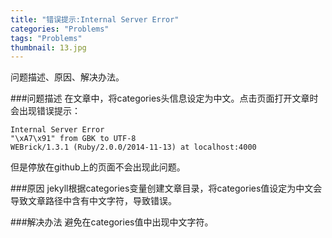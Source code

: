 ```yaml
---
title: "错误提示:Internal Server Error"
categories: "Problems"
tags: "Problems"
thumbnail: 13.jpg
---
```

问题描述、原因、解决办法。
<!--more-->

###问题描述
在文章中，将categories头信息设定为中文。点击页面打开文章时会出现错误提示：

	Internal Server Error
	"\xA7\x91" from GBK to UTF-8
	WEBrick/1.3.1 (Ruby/2.0.0/2014-11-13) at localhost:4000

但是停放在github上的页面不会出现此问题。

###原因
jekyll根据categories变量创建文章目录，将categories值设定为中文会导致文章路径中含有中文字符，导致错误。

###解决办法
避免在categories值中出现中文字符。
